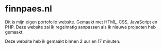 # finnpaes.nl

 Dit is mijn eigen portofolio website.
 Gemaakt met HTML, CSS, JavaScript en PHP.
 Deze website zal ik regelmatig aanpassen als ik nieuwe projecten heb gemaakt.
 
 Deze website heb ik gemaakt binnen 2 uur en 17 minuten.
